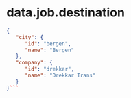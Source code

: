# data.job.destination

```json
{
   "city": {
      "id": "bergen",
      "name": "Bergen"
   },
   "company": {
      "id": "drekkar",
      "name": "Drekkar Trans"
   }
}```
